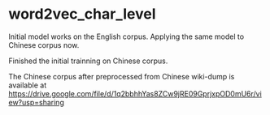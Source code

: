 # word2vec_char_level

Initial model works on the English corpus. Applying the same model to Chinese corpus now.

Finished the initial trainning on Chinese corpus.



The Chinese corpus after preprocessed from Chinese wiki-dump is available at https://drive.google.com/file/d/1q2bbhhYas8ZCw9jRE09GprjxpOD0mU6r/view?usp=sharing
